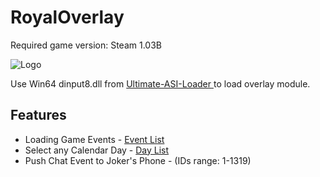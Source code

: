 # RoyalOverlay
Required game version: Steam 1.03B

![Logo](https://i.ibb.co/vhpwZfW/1.png)

Use Win64 dinput8.dll from [Ultimate-ASI-Loader ](https://github.com/ThirteenAG/Ultimate-ASI-Loader/releases/tag/v7.7.0) to load overlay module.

## Features

- Loading Game Events - [Event List](https://amicitia.miraheze.org/wiki/Persona_5_Royal/dataR.cpk/event)
- Select any Calendar Day - [Day List](https://megamitensei.fandom.com/wiki/Calendar/Persona_5)
- Push Chat Event to Joker's Phone - (IDs range: 1-1319)

